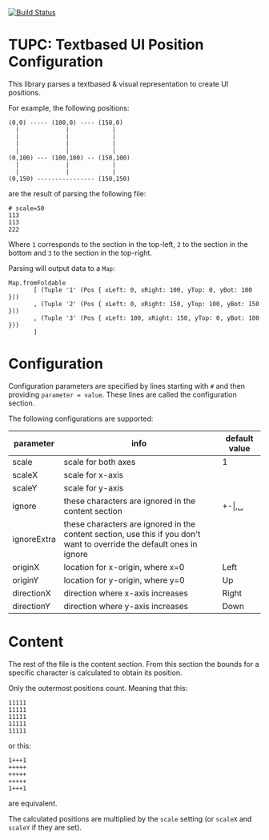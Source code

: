 [![Build Status](https://travis-ci.org/rubenpieters/tupc.svg?branch=master)](https://travis-ci.org/rubenpieters/tupc)

# TUPC: Textbased UI Position Configuration

This library parses a textbased & visual representation to create UI positions.

For example, the following positions:

```
(0,0) ----- (100,0) ---- (150,0)
  |             |            |
  |             |            |
  |             |            |
  |             |            |
(0,100) --- (100,100) -- (150,100)
  |             |            |
  |             |            |
(0,150) ---------------- (150,150)
```

are the result of parsing the following file:

```
# scale=50
113
113
222
```

Where `1` corresponds to the section in the top-left, `2` to the section in the bottom and `3` to the section in the top-right.

Parsing will output data to a `Map`:

```
Map.fromFoldable
       [ (Tuple '1' (Pos { xLeft: 0, xRight: 100, yTop: 0, yBot: 100 }))
       , (Tuple '2' (Pos { xLeft: 0, xRight: 150, yTop: 100, yBot: 150 }))
       , (Tuple '3' (Pos { xLeft: 100, xRight: 150, yTop: 0, yBot: 100 }))
       ]
```

# Configuration

Configuration parameters are specified by lines starting with `#` and then providing `parameter = value`. These lines are called the configuration section.

The following configurations are supported:

| parameter   | info                                                                                                                   | default value     |
|-------------|------------------------------------------------------------------------------------------------------------------------|-------------------|
| scale       | scale for both axes                                                                                                    | 1                 |
| scaleX      | scale for x-axis                                                                                                       |                   |
| scaleY      | scale for y-axis                                                                                                       |                   |
| ignore      | these characters are ignored in the content section                                                                    | +-\|,␣             |
| ignoreExtra | these characters are ignored in the content section, use this if you don't want to override the default ones in ignore |                   |
| originX     | location for x-origin, where x=0                                                                                       | Left              |
| originY     | location for y-origin, where y=0                                                                                       | Up                |
| directionX  | direction where x-axis increases                                                                                       | Right             |
| directionY  | direction where y-axis increases                                                                                       | Down              |

# Content

The rest of the file is the content section. From this section the bounds for a specific character is calculated to obtain its position.

Only the outermost positions count. Meaning that this:

```
11111
11111
11111
11111
11111
```

or this:

```
1+++1
+++++
+++++
+++++
1+++1
```

are equivalent.

The calculated positions are multiplied by the `scale` setting (or `scaleX` and `scaleY` if they are set).
